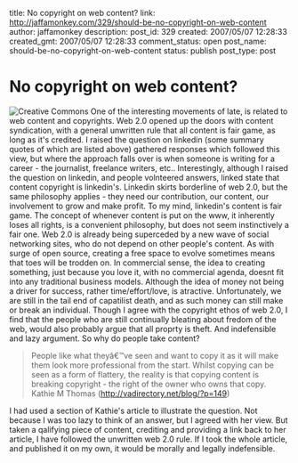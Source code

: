 title: No copyright on web content?
link: http://jaffamonkey.com/329/should-be-no-copyright-on-web-content
author: jaffamonkey
description: 
post_id: 329
created: 2007/05/07 12:28:33
created_gmt: 2007/05/07 12:28:33
comment_status: open
post_name: should-be-no-copyright-on-web-content
status: publish
post_type: post

# No copyright on web content?

![Creative Commons](http://www.jaffamonkey.co.uk/images/cc.png) One of the interesting movements of late, is related to web content and copyrights. Web 2.0 opened up the doors with content syndication, with a general unwritten rule that all content is fair game, as long as it's credited. I raised the question on linkedin (some summary quotes of which are listed above) gathered responses which followed this view, but where the approach falls over is when someone is writing for a career - the journalist, freelance writers, etc.. Interestingly, although I raised the question on linkedin, and people volnteered answers, linked state that content copyright is linkedin's. Linkedin skirts borderline of web 2.0, but the same philosophy applies - they need our contribution, our content, our involvement to grow and make profit. To my mind, linkedin's content is fair game. The concept of whenever content is put on the www, it inherently loses all rights, is a convenient philosophy, but does not seem instinctively a fair one. Web 2.0 is already being superceded by a new wave of social networking sites, who do not depend on other people's content. As with surge of open source, creating a free space to evolve sometimes means that toes will be trodden on. In commercial sense, the idea to creating something, just because you love it, with no commercial agenda, doesnt fit into any traditional business models. Although the idea of money not being a driver for success, rather time/effort/love, is atractive. Unfortunately, we are still in the tail end of capatilist death, and as such money can still make or break an individual. Though I agree with the copyright ethos of web 2.0, I find that the people who are still continually bleating about fredom of the web, would also probably argue that all proprty is theft. And indefensible and lazy argument. So why do people take content? 

> People like what theyâ€™ve seen and want to copy it as it will make them look more professional from the start. Whilst copying can be seen as a form of flattery, the reality is that copying content is breaking copyright - the right of the owner who owns that copy. Kathie M Thomas (<http://vadirectory.net/blog/?p=149>)

I had used a section of Kathie's article to illustrate the question. Not because I was too lazy to think of an answer, but I agreed with her view. But taken a qalifying piece of content, crediting and providing a link back to her article, I have followed the unwritten web 2.0 rule. If I took the whole article, and published it on my own, it would be morally and legally indefensible.